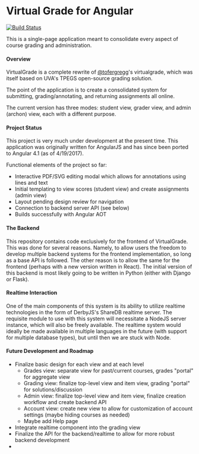 # Virtual Grade for Angular
[![Build Status](https://travis-ci.org/CaerusKaru/ngvirtualgrade.svg?branch=master)](https://travis-ci.org/CaerusKaru/ngvirtualgrade)

This is a single-page application meant to consolidate every aspect of course grading and administration. 

#### Overview

VirtualGrade is a complete rewrite of [@tofergregg](https://github.com/tofergregg)'s virtualgrade, which was itself based on UVA's TPEGS open-source grading solution.

The point of the application is to create a consolidated system for submitting, grading/annotating, and returning assignments all online.

The current version has three modes: student view, grader view, and admin (archon) view, each with a different purpose.

#### Project Status

This project is very much under development at the present time. This application was originally written for AngularJS and
has since been ported to Angular 4.1 (as of 4/19/2017).

Functional elements of the project so far:
* Interactive PDF/SVG editing modal which allows for annotations using lines and text
* Initial templating to view scores (student view) and create assignments (admin view)
* Layout pending design review for navigation
* Connection to backend server API (see below)
* Builds successfully with Angular AOT


#### The Backend

This repository contains code exclusively for the frontend of VirtualGrade. This was done for several reasons.
Namely, to allow users the freedom to develop multiple backend systems for the frontend implementation, so long as a
base API is followed. The other reason is to allow the same for the frontend (perhaps with a new version written in React).
The initial version of this backend is most likely going to be written in Python (either with Django or Flask).

#### Realtime Interaction

One of the main components of this system is its ability to utilize realtime technologies in the form of DerbyJS's ShareDB
realtime server. The requisite module to use with this system will necessitate a NodeJS server instance, which will also
be freely available. The realtime system would ideally be made available in multiple languages in the future (with support
for multiple database types), but until then we are stuck with Node.


#### Future Development and Roadmap

* Finalize basic design for each view and at each level
  * Grades view: separate view for past/current courses, grades "portal" for aggregate view
  * Grading view: finalize top-level view and item view, grading "portal" for solutions/discussion
  * Admin view: finalize top-level view and item view, finalize creation workflow and create backend API
  * Account view: create new view to allow for customization of account settings (maybe hiding courses as needed)
  * Maybe add Help page
* Integrate realtime component into the grading view
* Finalize the API for the backend/realtime to allow for more robust backend development
* 
